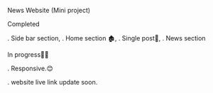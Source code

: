 News Website (Mini project)

Completed

. Side bar section,
. Home section 🏚️,
. Single post📝,
. News section

In progress🧑‍💻

. Responsive.😊

. website live link update soon.
